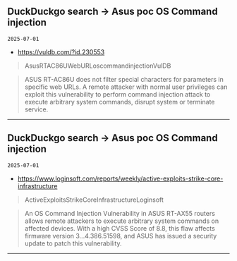 ## DuckDuckgo search -> Asus poc OS Command injection
`2025-07-01`

* https://vuldb.com/?id.230553

<blockquote>
 AsusRTAC86UWebURLoscommandinjectionVulDB
</blockquote>
<blockquote>
ASUS RT-AC86U does not filter special characters for parameters in specific web URLs. A remote attacker with normal user privileges can exploit this vulnerability to perform command injection attack to execute arbitrary system commands, disrupt system or terminate service.
</blockquote>

---

## DuckDuckgo search -> Asus poc OS Command injection
`2025-07-01`

* https://www.loginsoft.com/reports/weekly/active-exploits-strike-core-infrastructure

<blockquote>
 ActiveExploitsStrikeCoreInfrastructureLoginsoft
</blockquote>
<blockquote>
An OS Command Injection Vulnerability in ASUS RT-AX55 routers allows remote attackers to execute arbitrary system commands on affected devices. With a high CVSS Score of 8.8, this flaw affects firmware version 3...4.386.51598, and ASUS has issued a security update to patch this vulnerability.
</blockquote>

---

